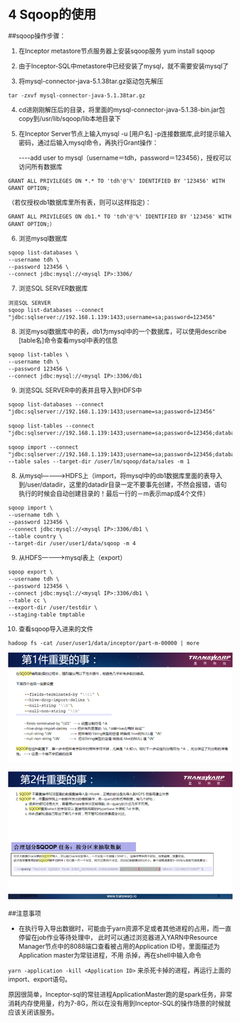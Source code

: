 # 4 Sqoop的使用

##sqoop操作步骤：
1. 在Inceptor metastore节点服务器上安装sqoop服务
yum install sqoop

2. 由于Inceptor-SQL中metastore中已经安装了mysql，就不需要安装mysql了

3. 将mysql-connector-java-5.1.38tar.gz驱动包先解压

```
tar -zxvf mysql-connector-java-5.1.38tar.gz
```
4. cd进刚刚解压后的目录，将里面的mysql-connector-java-5.1.38-bin.jar包copy到/usr/lib/sqoop/lib本地目录下

5. 在Inceptor Server节点上输入mysql -u [用户名] -p连接数据库,此时提示输入密码，通过后输入mysql命令，再执行Grant操作：

    ----add user to mysql（username＝tdh，password＝123456），授权可以访问所有数据库

```
GRANT ALL PRIVILEGES ON *.* TO 'tdh'@'%' IDENTIFIED BY '123456' WITH GRANT OPTION;
```
（若仅授权db1数据库里所有表，则可以这样指定)：

```
GRANT ALL PRIVILEGES ON db1.* TO 'tdh'@'%' IDENTIFIED BY '123456' WITH GRANT OPTION;）
```
6. 浏览mysql数据库

```
sqoop list-databases \
--username tdh \
--password 123456 \
--connect jdbc:mysql://<mysql IP>:3306/
```
7. 浏览SQL SERVER数据库

```
浏览SQL SERVER
sqoop list-databases --connect "jdbc:sqlserver://192.168.1.139:1433;username=sa;password=123456"
```
8. 浏览mysql数据库中的表，db1为mysql中的一个数据库，可以使用describe [table名]命令查看mysql中表的信息

```
sqoop list-tables \
--username tdh \
--password 123456 \
--connect jdbc:mysql://<mysql IP>:3306/db1
```
9. 浏览SQL SERVER中的表并且导入到HDFS中

```
sqoop list-databases --connect "jdbc:sqlserver://192.168.1.139:1433;username=sa;password=123456"

sqoop list-tables --connect "jdbc:sqlserver://192.168.1.139:1433;username=sa;password=123456;database=pubs"

sqoop import --connect "jdbc:sqlserver://192.168.1.139:1433;username=sa;password=123456;database=pubs" --table sales --target-dir /user/lm/sqoop/data/sales -m 1
```

8. 从mysql————>HDFS上（import，将mysql中的db1数据库里面的表导入到/user/datadir，这里的datadir目录一定不要事先创建，不然会报错，语句执行的时候会自动创建目录的！最后一行的－m表示map成4个文件）

```
sqoop import \
--username tdh \
--password 123456 \
--connect jdbc:mysql://<mysql IP>:3306/db1 \
--table country \
--target-dir /user/user1/data/sqoop -m 4
```

9. 从HDFS————>mysql表上（export）

```
sqoop export \
--username tdh \
--password 123456 \
--connect jdbc:mysql://<mysql IP>:3306/db1 \
--table cc \
--export-dir /user/testdir \
--staging-table tmptable
```

10. 查看sqoop导入进来的文件

```
hadoop fs -cat /user/user1/data/inceptor/part-m-00000 | more
```
![](../../images/16/lALOCzkaWc0BgM0DEQ_785_384.png)

![](../../images/16/lALOCzkabM0B1s0DIw_803_470.png)

##注意事项
- 在执行导入导出数据时，可能由于yarn资源不足或者其他进程的占用，而一直停留在job作业等待处理中，
此时可以通过浏览器进入YARN中Resource Manager节点中的8088端口查看被占用的Application ID号，里面描述为Application master为常驻进程，不用
杀掉，再在shell中输入命令

```yarn -application -kill <Application ID>```
来杀死卡掉的进程，再运行上面的import、export语句。

原因很简单，Inceptor-sql的常驻进程ApplicationMaster跑的是spark任务，非常消耗内存使用量，约为7-8G，所以在没有用到Inceptor-SQL的操作场景的时候就应该关闭该服务。

